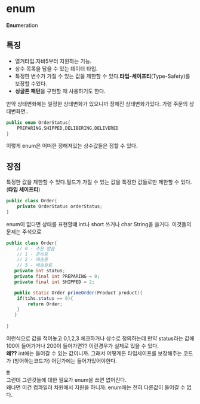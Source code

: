 # enum
**Enum**eration  
## 특징
* 열거타입.자바5부터 지원하는 기능.
* 상수 목록을 담을 수 있는 데이터 타입.
* 특정한 변수가 가질 수 있는 값을 제한할 수 있다.**타입-세이프티**(Type-Safety)를 보장할 수있다.
* **싱글톤 패턴**을 구현할 때 사용하기도 한다.  

만약 상태변화에는 일정한 상태변화가 있으니까 정해진 상태변화가있다.
가령 주문의 상태변화면..
```java
public enum OrderStatus{
    PREPARING,SHIPPED,DELIBERING,DELIVERED
}
```
이렇게 enum은 어떠한 정해져있는 상수값들은 정할 수 있다.

## 장점

특정한 값을 제한할 수 있다.필드가 가질 수 있는 값을 특정한 값들로만 제한할 수 있다.(**타입 세이프티**)

```java
public class Order{
    private OrderStatus orderStatus;
}
```
enum이 없다면 상태를 표현할떄 int나 short 쓰거나 char String을 쓸거다.
이것들의 문제는 주석으로
```java
public class Order{
    // 0 - 주문 받음
    // 1 - 준비중
    // 2 - 배송중
    // 3 - 배송완료
   private int status;
   private final int PREPARING = 0;
   private final int SHIPPED = 2;

   public static Order primeOrder(Product product){
    if(tihs.status == 0){
        return Order;
    }
   }
   
}
```
이런식으로 값을 적어놓고 0,1,2,3 체크하거나 상수로 정의하는데 만약 status라는 값에 100이 들어가거나 200이 들어가면?? 이런경우가 실제로 있을 수 있다.  
**왜??** int에는 들어갈 수 있는 값이니까.
그래서 어떻게든 타입세이프를 보장해주는 코드가 (방어하는코드가) 어딘가에는 들어가있어야한다.

**!!**  
그런데 그런것들에 대한 필요가 enum을 쓰면 없어진다.  
왜나면 이건 컴파일러 차원에서 지원을 하니까.
enum에는 전혀 다른값이 들어갈 수 없다.